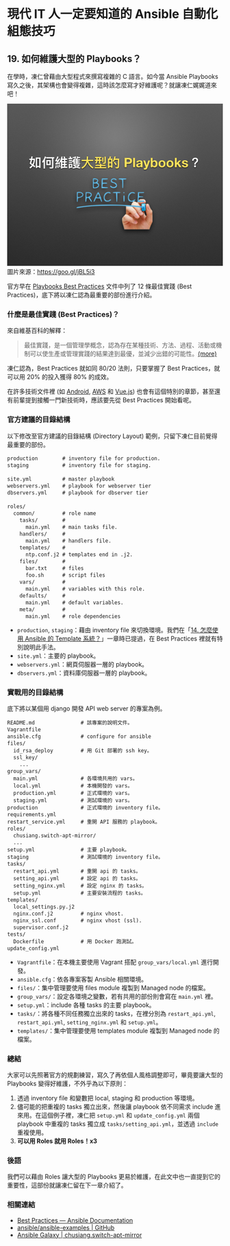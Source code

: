 # 現代 IT 人一定要知道的 Ansible 自動化組態技巧

## 19. 如何維護大型的 Playbooks？

在學時，凍仁曾藉由大型程式來撰寫複雜的 C 語言。如今當 Ansible Playbooks 寫久之後，其架構也會變得複雜，這時該怎麼寫才好維護呢？就讓凍仁娓娓道來吧！

![automate_with_ansible_practice-24.jpg](imgs/automate_with_ansible_practice-24.jpg)
圖片來源：https://goo.gl/jBL5i3

官方早在 [Playbooks Best Practices][playbooks_best_practices] 文件中列了 12 條最佳實踐 (Best Practices)，底下將以凍仁認為最重要的部份進行介紹。

[playbooks_best_practices]: http://docs.ansible.com/ansible/playbooks_best_practices.html


### 什麼是最佳實踐 (Best Practices)？

來自維基百科的解釋：

> 最佳實踐，是一個管理學概念，認為存在某種技術、方法、過程、活動或機制可以使生產或管理實踐的結果達到最優，並減少出錯的可能性。[(more)][wikipedia_best_practices]

[wikipedia_best_practices]: https://zh.wikipedia.org/zh-tw/最佳实践

凍仁認為，Best Practices 就如同 80/20 法則，只要掌握了 Best Practices，就可以用 20% 的投入獲得 80% 的成效。

在許多技術文件裡 (如 [Android][android_best_practices], [AWS][aws_best_practices] 和 [Vue.js][vuejs_best_practices]) 也會有這個特別的章節，甚至還有前輩提到接觸一門新技術時，應該要先從 Best Practices 開始看呢。

[android_best_practices]: https://developer.android.com/guide/practices/index.html
[aws_best_practices]: https://aws.amazon.com/whitepapers/architecting-for-the-aws-cloud-best-practices/
[vuejs_best_practices]: http://012.vuejs.org/guide/best-practices.html


### 官方建議的目錄結構

以下修改至官方建議的目錄結構 (Directory Layout) 範例，只留下凍仁目前覺得最重要的部份。

```
production        # inventory file for production.
staging           # inventory file for staging.

site.yml          # master playbook
webservers.yml    # playbook for webserver tier
dbservers.yml     # playbook for dbserver tier

roles/
  common/         # role name
    tasks/        #   
      main.yml    # main tasks file.
    handlers/     #
      main.yml    # handlers file.
    templates/    #
      ntp.conf.j2 # templates end in .j2.
    files/        #   
      bar.txt     # files
      foo.sh      # script files
    vars/         #
      main.yml    # variables with this role.
    defaults/     #
      main.yml    # default variables.
    meta/         #
      main.yml    # role dependencies
```

  - `production`, `staging`：藉由 inventory file 來切換環境。我們在「[14. 怎麼使用 Ansible 的 Template 系統？](14.how-to-use-the-ansible-template-system.md)」一章時已提過，在 Best Practices 裡就有特別說明此手法。
  - `site.yml`：主要的 playbook。
  - `webservers.yml`：網頁伺服器一層的 playbook。
  - `dbservers.yml`：資料庫伺服器一層的 playbook。


### 實戰用的目錄結構

底下將以某個用 django 開發 API web server 的專案為例。

```
README.md               # 該專案的說明文件。
Vagrantfile
ansible.cfg             # configure for ansible
files/
  id_rsa_deploy         # 用 Git 部署的 ssh key。
  ssl_key/
    ...
group_vars/
  main.yml              # 各環境共用的 vars。
  local.yml             # 本機開發的 vars。
  production.yml        # 正式環境的 vars。
  staging.yml           # 測試環境的 vars。
production              # 正式環境的 inventory file。
requirements.yml
restart_service.yml     # 重開 API 服務的 playbook。
roles/
  chusiang.switch-apt-mirror/
  ...
setup.yml               # 主要 playbook。
staging                 # 測試環境的 inventory file。
tasks/
  restart_api.yml       # 重開 api 的 tasks。
  setting_api.yml       # 設定 api 的 tasks。
  setting_nginx.yml     # 設定 nginx 的 tasks。
  setup.yml             # 主要安裝流程的 tasks。
templates/
  local_settings.py.j2
  nginx.conf.j2         # nginx vhost.
  nginx_ssl.conf        # nginx vhost (ssl).
  supervisor.conf.j2
tests/
  Dockerfile            # 用 Docker 跑測試。
update_config.yml
```

  - `Vagrantfile`：在本機主要使用 Vagrant 搭配 `group_vars/local.yml` 進行開發。
  - `ansible.cfg`：依各專案客製 Ansible 相關環境。
  - `files/`：集中管理要使用 files module 複製到 Managed node 的檔案。
  - `group_vars/`：設定各環境之變數，若有共用的部份則會寫在 `main.yml` 裡。
  - `setup.yml`：include 各種 tasks 的主要 playbook。
  - `tasks/`：將各種不同任務獨立出來的 tasks，在裡分別為 `restart_api.yml`, `restart_api.yml`, `setting_nginx.yml` 和 `setup.yml`。
  - `templates/`：集中管理要使用 templates module 複製到 Managed node 的檔案。


### 總結

大家可以先照著官方的規劃練習，寫久了再依個人風格調整即可，畢竟要讓大型的 Playbooks 變得好維護，不外乎為以下原則：

1. 透過 inventory file 和變數把 local, staging 和 production 等環境。
1. 儘可能的把重複的 tasks 獨立出來，然後讓 playbook 依不同需求 include 進來用。在這個例子裡，凍仁把 `setup.yml` 和 `update_config.yml` 兩個 playbook 中重複的 tasks 獨立成 `tasks/setting_api.yml`，並透過 `include` 重複使用。
1. **可以用 Roles 就用 Roles！x3**


### 後語

我們可以藉由 Roles 讓大型的 Playbooks 更易於維護，在此文中也一直提到它的重要性，這部份就讓凍仁留在下一章介紹了。 


### 相關連結

- [Best Practices — Ansible Documentation](http://docs.ansible.com/ansible/playbooks_best_practices.html#directory-layout)
- [ansible/ansible-examples | GitHub](https://github.com/ansible/ansible-examples)
- [Ansible Galaxy | chusiang.switch-apt-mirror](https://galaxy.ansible.com/chusiang/switch-apt-mirror/)

